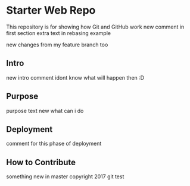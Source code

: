 # Starter Web Repo

This repository is for showing how Git and GitHub work
new comment in first section
extra text in rebasing example

new changes from my feature branch too

## Intro
 new intro comment idont know what will happen then :D
## Purpose
 purpose text new what can i do

## Deployment 

comment for this phase of deployment
## How to Contribute
 something new in master 
copyright 2017 git test